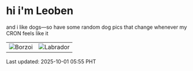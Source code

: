 # hi i'm Leoben

and i like dogs—so have some random dog pics that change whenever my CRON feels like it

|  |  |
|--------|----------|
| ![Borzoi](https://random-dog-vercel.vercel.app/api/random-borzoi?v=1759269337) | ![Labrador](https://random-dog-vercel.vercel.app/api/random-labrador?v=1759269337) |

Last updated: 2025-10-01 05:55 PHT
